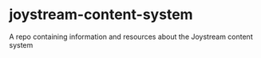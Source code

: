 # joystream-content-system
A repo containing information and resources about the Joystream content system
